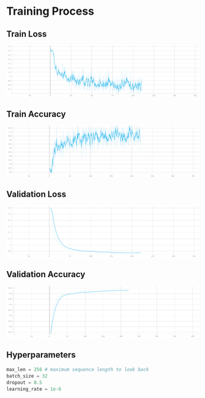 # Training Process

## Train Loss

![Train Loss](https://github.com/KULcoder/Comprehensive-Amazon-Reviews-Project/blob/main/Part3_NLP/images/train_loss.png)

## Train Accuracy

![Train Accuracy](https://github.com/KULcoder/Comprehensive-Amazon-Reviews-Project/blob/main/Part3_NLP/images/train_accuracy.png)

## Validation Loss

![Valid Loss](https://github.com/KULcoder/Comprehensive-Amazon-Reviews-Project/blob/main/Part3_NLP/images/valid_loss.png)

## Validation Accuracy

![Valid Accuracy](https://github.com/KULcoder/Comprehensive-Amazon-Reviews-Project/blob/main/Part3_NLP/images/valid_accuracy.png)


## Hyperparameters
```python
max_len = 256 # maximum sequence length to look back
batch_size = 32
dropout = 0.5
learning_rate = 1e-6
```
